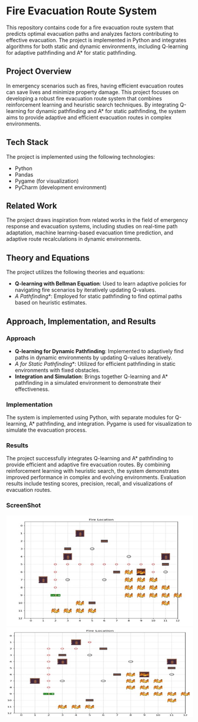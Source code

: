 # Fire Evacuation Route System

This repository contains code for a fire evacuation route system that predicts optimal evacuation paths and analyzes factors contributing to effective evacuation. The project is implemented in Python and integrates algorithms for both static and dynamic environments, including Q-learning for adaptive pathfinding and A* for static pathfinding.

## Project Overview
In emergency scenarios such as fires, having efficient evacuation routes can save lives and minimize property damage. This project focuses on developing a robust fire evacuation route system that combines reinforcement learning and heuristic search techniques. By integrating Q-learning for dynamic pathfinding and A* for static pathfinding, the system aims to provide adaptive and efficient evacuation routes in complex environments.

## Tech Stack
The project is implemented using the following technologies:
- Python
- Pandas
- Pygame (for visualization)
- PyCharm (development environment)

## Related Work
The project draws inspiration from related works in the field of emergency response and evacuation systems, including studies on real-time path adaptation, machine learning-based evacuation time prediction, and adaptive route recalculations in dynamic environments.

## Theory and Equations
The project utilizes the following theories and equations:
- **Q-learning with Bellman Equation**: Used to learn adaptive policies for navigating fire scenarios by iteratively updating Q-values.
- **A* Pathfinding**: Employed for static pathfinding to find optimal paths based on heuristic estimates.

## Approach, Implementation, and Results
### Approach
- **Q-learning for Dynamic Pathfinding**: Implemented to adaptively find paths in dynamic environments by updating Q-values iteratively.
- **A* for Static Pathfinding**: Utilized for efficient pathfinding in static environments with fixed obstacles.
- **Integration and Simulation**: Brings together Q-learning and A* pathfinding in a simulated environment to demonstrate their effectiveness.

### Implementation
The system is implemented using Python, with separate modules for Q-learning, A* pathfinding, and integration. Pygame is used for visualization to simulate the evacuation process.

### Results
The project successfully integrates Q-learning and A* pathfinding to provide efficient and adaptive fire evacuation routes. By combining reinforcement learning with heuristic search, the system demonstrates improved performance in complex and evolving environments. Evaluation results include testing scores, precision, recall, and visualizations of evacuation routes.

### ScreenShot


<img src="https://github.com/Lemonnycodes/Fire-Evacuation-/blob/main/imgs/Picture1.jpg" />

<img src= "https://github.com/Lemonnycodes/Fire-Evacuation-/blob/main/imgs/Picture2.jpg"/>


